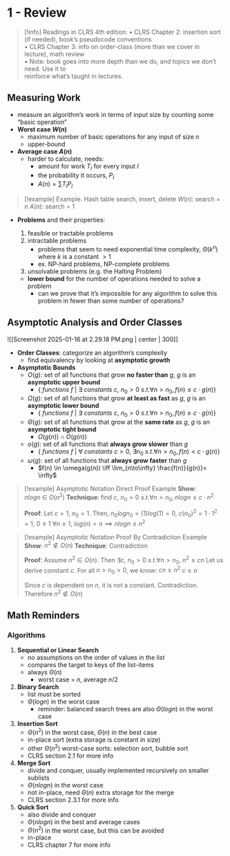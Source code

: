 # 1 - Review

> [!info] Readings in CLRS 4th edition:
> • CLRS Chapter 2: insertion sort (if needed), book’s pseudocode conventions  
> • CLRS Chapter 3: info on order-class (more than we cover in lecture), math review  
> • Note: book goes into more depth than we do, and topics we don’t need. Use it to  
reinforce what’s taught in lectures.

## Measuring Work
- measure an algorithm’s work in terms of input size by counting some “basic operation”
- **Worst case $W(n)$**
	- maximum number of basic operations for any input of size $n$
	- upper-bound
- **Average case $A(n)$**
	- harder to calculate, needs:
		- amount for work $T_I$ for every input $I$
		- the probability it occurs, $P_I$
		- $A(n) = \sum T_I P_I$

> [!example] Example. Hash table search, insert, delete
> $W(n)$: search = $n$
> $A(n)$: search = $1$

- **Problems** and their properties:
	1. feasible or tractable problems
	2. intractable problems
		- problems that seem to need exponential time complexity, $\Theta (k^n)$ where $k$ is a constant $> 1$
		- ex. NP-hard problems, NP-complete problems
	3. unsolvable problems (e.g. the Halting Problem)

	- **lower bound** for the number of operations needed to solve a problem
		- can we prove that it’s impossible for any algorithm to solve this problem in fewer than some number of operations?

## Asymptotic Analysis and Order Classes
![[Screenshot 2025-01-16 at 2.29.18 PM.png | center | 300]]

- **Order Classes**: categorize an algorithm’s complexity
	- find equivalency by looking at **asymptotic growth**
- **Asymptotic Bounds**
	- $O(g)$: set of all functions that grow **no faster than** $g$, $g$ is an **asymptotic upper bound**
		- $\{ \ functions \ f \ | \ \exists \ constants \ c, \ n_0 > 0 \ s.t. \forall n > n_0, f(n) ≤ c \cdot g(n)\}$
	- $\Omega (g)$: set of all functions that grow **at least as fast** as $g$, $g$ is an **asymptotic lower bound**
		- $\{ \ functions \ f \ | \ \exists \ constants \ c, \ n_0 > 0 \ s.t. \forall n > n_0, f(n) ≥ c \cdot g(n)\}$
	- $\Theta (g)$: set of all functions that grow at the **same rate** as $g$, $g$ is an **asymptotic tight bound**
		- $\Omega (g(n)) \cap O(g(n))$
	- $o(g)$: set of all functions that **always grow slower** than $g$
		- $\{ \ functions \ f \ | \ \forall \ constants \ c > 0, \ \exists n_0 \ s.t. \forall n > n_0, f(n) < c \cdot g(n)\}$
	- $\omega(g)$: set of all functions that **always grow faster** than $g$
		- $f(n) \in \omega(g(n)) \iff \lim_{n\to\infty} \frac{f(n)}{g(n)}= \infty$

> [!example] Asymptotic Notation Direct Proof Example
> **Show**: $nlogn \ \in \ O(n^2)$
> **Technique**: find $c, \ n_0 > 0 \ s.t. \forall n > n_0, nlogn ≤ c \cdot n^2$
> 
> **Proof**: 
> Let $c = 1, \ n_0 = 1$. Then,
> 		$n_0 log n_0 = (1) log (1) = 0,$
> 		$c(n_0)^2 = 1 \cdot 1^2 = 1,$
> 		$0 ≤ 1$
> 		$\forall n ≥ 1, \ log(n) < n \implies nlogn ≤ n^2$

> [!example] Asymptotic Notation Proof By Contradiction Example
> **Show**: $n^2 \notin O(n)$
> **Technique**: Contradiction
> 
> **Proof**: 
> Assume $n^2 \in O(n)$. Then $\exists c, \ n_0 >0 \ s.t. \forall n > n_0, \ n^2 ≤ cn$
> Let us derive constant $c$. For all $n > n_0 > 0$, we know:
> $cn ≥ n^2$
> $c ≥ n$
>
> Since $c$ is dependent on $n$, it is not a constant. Contradiction. Therefore $n^2 \notin O(n)$

## Math Reminders

### Algorithms
1. **Sequential or Linear Search**
	- no assumptions on the order of values in the list
	- compares the target to keys of the list-items
	- always $\Theta(n)$
		- worst case = $n$, average $n/2$
2. **Binary Search**
	- list must be sorted
	- $\Theta(logn)$ in the worst case
		- reminder: balanced search trees are also $\Theta(logn)$ in the worst case
3. **Insertion Sort**
	- $\Theta(n^2)$ in the worst case, $\Theta(n)$ in the best case
	- in-place sort (extra storage is constant in size)
	- other $\Theta(n^2)$ worst-case sorts: selection sort, bubble sort
	- CLRS section 2.1 for more info
4. **Merge Sort**
	- divide and conquer, usually implemented recursively on smaller sublists
	- $\Theta(nlogn)$ in the worst case
	- not in-place, need $\Theta(n)$ extra storage for the merge
	- CLRS section 2.3.1 for more info
5. **Quick Sort**
	- also divide and conquer
	- $\Theta(nlogn)$ in the best and average cases
	- $\Theta(n^2)$ in the worst case, but this can be avoided
	- in-place
	- CLRS chapter 7 for more info